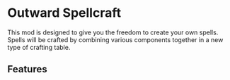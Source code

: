 # Outward Spellcraft
This mod is designed to give you the freedom to create your own spells. Spells will be crafted by combining various components together in a new type of crafting table. 



## Features

